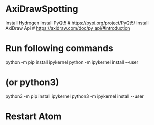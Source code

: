 # AxiDrawSpotting
Install Hydrogen
Install PyQt5 # https://pypi.org/project/PyQt5/
Install AxiDraw Api # https://axidraw.com/doc/py_api/#introduction

# Run following commands
python -m pip install ipykernel
python -m ipykernel install --user
# (or python3)
python3 -m pip install ipykernel
python3 -m ipykernel install --user

# Restart Atom

